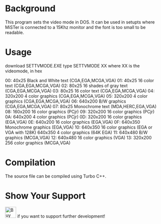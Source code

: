 # Background
This program sets the video mode in DOS.
It can be used in setupts where MiSTer is connected to a 15Khz monitor and the font is too small to be readable.

# Usage 
download SETTVMODE.EXE
type 
SETTVMODE XX where XX is the videomode, in hex

00: 40x25 Black and White text (CGA,EGA,MCGA,VGA)
01: 40x25 16 color text (CGA,EGA,MCGA,VGA)
02: 80x25 16 shades of gray text (CGA,EGA,MCGA,VGA)
03: 80x25 16 color text (CGA,EGA,MCGA,VGA)
04: 320x200 4 color graphics (CGA,EGA,MCGA,VGA)
05: 320x200 4 color graphics (CGA,EGA,MCGA,VGA)
06: 640x200 B/W graphics (CGA,EGA,MCGA,VGA)
07: 80x25 Monochrome text (MDA,HERC,EGA,VGA)
08: 160x200 16 color graphics (PCjr)
09: 320x200 16 color graphics (PCjr)
0A: 640x200 4 color graphics (PCjr)
0D: 320x200 16 color graphics (EGA,VGA)
0E: 640x200 16 color graphics (EGA,VGA)
0F: 640x350 Monochrome graphics (EGA,VGA)
10: 640x350 16 color graphics (EGA or VGA with 128K)
    640x350 4 color graphics (64K EGA)
11: 640x480 B/W graphics (MCGA,VGA)
12: 640x480 16 color graphics (VGA)
13: 320x200 256 color graphics (MCGA,VGA)

# Compilation 

The source file can be compiled using Turbo C++. 

# Show Your Support

<a href='https://ko-fi.com/R6R31177HE' target='_blank'><img height='36' style='border:0px;height:36px;' src='https://storage.ko-fi.com/cdn/kofi2.png?v=3' border='0' alt='Buy Me a Coffee at ko-fi.com' /></a> if you want to support further development!
